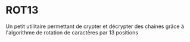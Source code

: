 # ROT13
Un petit utilitaire permettant de crypter et décrypter des chaines grâce à l'algorithme de rotation de caractères par 13 positions
